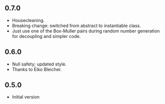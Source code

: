 ## 0.7.0

- Housecleaning.
- Breaking change: switched from abstract to instantiable class.
- Just use one of the Box-Muller pairs during random number generation for decoupling and simpler code.

## 0.6.0

- Null safety; updated style.
- Thanks to Eiko Bleicher.

## 0.5.0

- Initial version
